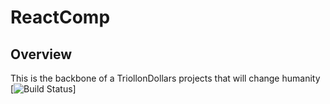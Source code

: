 # ReactComp

## Overview
This is the backbone of a TriollonDollars projects that will change humanity
[![Build Status](https://github.com/mupacif/studio/actions/workflows/main.yml/badge.svg)]
